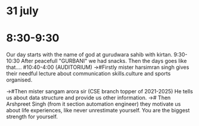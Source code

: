 # 31 july 
# 8:30-9:30
Our day starts with the name of god at gurudwara sahib with kirtan.
9:30-10:30 
After peacefull "GURBANI" we had snacks.
Then the days goes like that....
#10:40-4:00 (AUDITORIUM)
→#Firstly mister harsimran singh gives their needful lecture about communication skills.culture and sports organised.

→#Then mister sangam arora sir
(CSE branch topper of 2021-2025)
He tells us about data structure and provide us other information.
→# Then Arshpreet Singh
(from it section automation engineer) they motivate us about life experiences, like never unrestimate yourself. You are the biggest strength for yourself.

